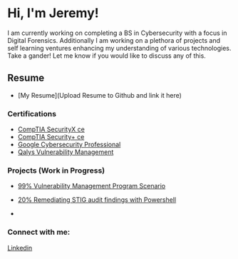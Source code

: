 # Hi, I'm Jeremy! 
I am currently working on completing a BS in Cybersecurity with a focus in Digital Forensics.
Additionally I am working on a plethora of projects and self learning ventures enhancing my understanding of various technologies.  
Take a gander! Let me know if you would like to discuss any of this.

## Resume  
- [My Resume](Upload Resume to Github and link it here)

### Certifications
- [CompTIA SecurityX ce](./certifications/CompTIA-SecurityX.pdf)
- [CompTIA Security+ ce](./certifications/CompTIA-Security-Plus.pdf)  
- [Google Cybersecurity Professional](./certifications/Google-Cybersecurity-Professional.pdf)  
- [Qalys Vulnerability Management](./certifications/Qualys-Vulnerability-Management.pdf)  
  
### Projects **(Work in Progress)**

- [99% Vulnerability Management Program Scenario](https://github.com/j-drennan/Portfolio/tree/main/Projects/vulnerability-management-program)
- [20% Remediating STIG audit findings with Powershell](<Add URL>)

- 

  
### Connect with me:
[Linkedin](https://linkedin.com/in/jeremy-drennan)  


<!--
Here are some ideas to get you started:

- 🔭 I’m currently working on ...
- 🌱 I’m currently learning ...
- 👯 I’m looking to collaborate on ...
- 🤔 I’m looking for help with ...
- 💬 Ask me about ...
- 📫 How to reach me: ...
- 😄 Pronouns: ...
- ⚡ Fun fact: ...
-->
